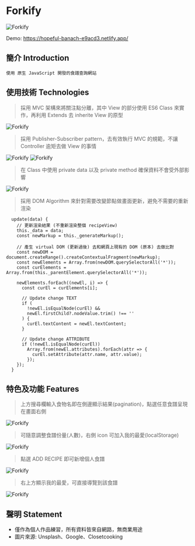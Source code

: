 # Forkify

![Forkify](https://i.postimg.cc/NGKyjkJT/aa.png)

Demo: https://hopeful-banach-e9acd3.netlify.app/

## 簡介 Introduction

```
使用 原生 JavaScript 開發的食譜查詢網站
```

## 使用技術 Technologies

> 採用 MVC 架構來將關注點分離，其中 View 的部分使用 ES6 Class 來實作，再利用 Extends 去 inherite View 的原型  

![Forkify](https://i.postimg.cc/mrhzqvnc/forkify-architecture-recipe-loading.png)  

> 採用 Publisher-Subscriber pattern，去有效執行 MVC 的規範，不讓 Controller 逾矩去做 View 的事情

![Forkify](https://i.postimg.cc/zBzg7Lrr/image.png) 
![Forkify](https://i.postimg.cc/FFfR4bG6/image.png) 

> 在 Class 中使用 private data 以及 private method 確保資料不會受外部影響

![Forkify](https://i.postimg.cc/TPyjm5fH/image.png) 

> 採用 DOM Algorithm 來針對需要改變節點做畫面更新，避免不需要的重新渲染

```
  update(data) {
    // 更新渲染結果 (不重新渲染整個 recipeView)
    this._data = data;
    const newMarkup = this._generateMarkup();

    // 產生 virtual DOM (更新過後) 去和網頁上現有的 DOM (原本) 去做比對
    const newDOM = document.createRange().createContextualFragment(newMarkup);
    const newElements = Array.from(newDOM.querySelectorAll('*'));
    const curElements = Array.from(this._parentElement.querySelectorAll('*'));

    newElements.forEach((newEl, i) => {
      const curEl = curElements[i];

      // Update change TEXT
      if (
        !newEl.isEqualNode(curEl) &&
        newEl.firstChild?.nodeValue.trim() !== ''
      ) {
        curEl.textContent = newEl.textContent;
      }

      // Update change ATTRIBUTE
      if (!newEl.isEqualNode(curEl))
        Array.from(newEl.attributes).forEach(attr => {
          curEl.setAttribute(attr.name, attr.value);
        });
    });
  }
```

## 特色及功能 Features
> 上方搜尋欄輸入食物名即在側邊顯示結果(pagination)，點選任意食譜呈現在畫面右側

![Forkify](https://i.postimg.cc/T1ZjtR0J/image.png) 


> 可隨意調整食譜份量(人數)，右側 icon 可加入我的最愛(localStorage)

![Forkify](https://i.postimg.cc/J7cBg5nW/image.png) 

> 點選 ADD RECIPE 即可新增個人食譜

![Forkify](https://i.postimg.cc/VvGsw6pX/image.png) 

> 右上方顯示我的最愛，可直接導覽到該食譜

![Forkify](https://i.postimg.cc/kgjHyS8Q/bb.png) 

## 聲明 Statement

- 僅作為個人作品練習，所有資料皆來自網路，無商業用途
- 圖片來源: Unsplash、Google、Closetcooking
